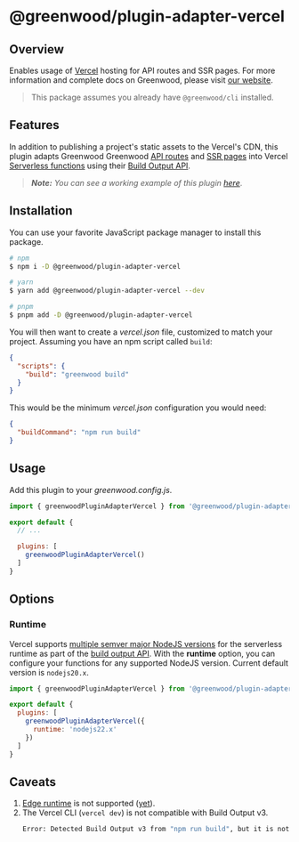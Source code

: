 # @greenwood/plugin-adapter-vercel

## Overview

Enables usage of [Vercel](https://vercel.com/) hosting for API routes and SSR pages.  For more information and complete docs on Greenwood, please visit [our website](https://www.greenwoodjs.dev).

> This package assumes you already have `@greenwood/cli` installed.

## Features

In addition to publishing a project's static assets to the Vercel's CDN, this plugin adapts Greenwood Greenwood [API routes](https://www.greenwoodjs.dev/docs/pages/api-routes/) and [SSR pages](https://www.greenwoodjs.dev/docs/docs/pages/server-rendering/) into Vercel [Serverless functions](https://vercel.com/docs/concepts/functions/serverless-functions) using their [Build Output API](https://vercel.com/docs/build-output-api/v3).

> _**Note:** You can see a working example of this plugin [here](https://github.com/ProjectEvergreen/greenwood-demo-adapter-vercel)_.


## Installation

You can use your favorite JavaScript package manager to install this package.

```bash
# npm
$ npm i -D @greenwood/plugin-adapter-vercel

# yarn
$ yarn add @greenwood/plugin-adapter-vercel --dev

# pnpm
$ pnpm add -D @greenwood/plugin-adapter-vercel
```

You will then want to create a _vercel.json_ file, customized to match your project.  Assuming you have an npm script called `build`:
```json
{
  "scripts": {
    "build": "greenwood build"
  }
}
```

This would be the minimum _vercel.json_ configuration you would need:

```json
{
  "buildCommand": "npm run build"
}
```

## Usage

Add this plugin to your _greenwood.config.js_.

```javascript
import { greenwoodPluginAdapterVercel } from '@greenwood/plugin-adapter-vercel';

export default {
  // ...

  plugins: [
    greenwoodPluginAdapterVercel()
  ]
}
```

## Options

### Runtime

Vercel supports [multiple semver major NodeJS versions](https://vercel.com/docs/functions/runtimes/node-js/node-js-versions#default-and-available-versions) for the serverless runtime as part of the [build output API](https://vercel.com/docs/build-output-api/v3/primitives#serverless-functions).  With the **runtime** option, you can configure your functions for any supported NodeJS version.  Current default version is `nodejs20.x`. 

```javascript
import { greenwoodPluginAdapterVercel } from '@greenwood/plugin-adapter-vercel';

export default {
  plugins: [
    greenwoodPluginAdapterVercel({
      runtime: 'nodejs22.x'
    })
  ]
}
```

## Caveats

1. [Edge runtime](https://vercel.com/docs/concepts/functions/edge-functions) is not supported ([yet](https://github.com/ProjectEvergreen/greenwood/issues/1141)).
1. The Vercel CLI (`vercel dev`) is not compatible with Build Output v3.
    ```sh
    Error: Detected Build Output v3 from "npm run build", but it is not supported for `vercel dev`. Please set the Development Command in your Project Settings.
    ```
